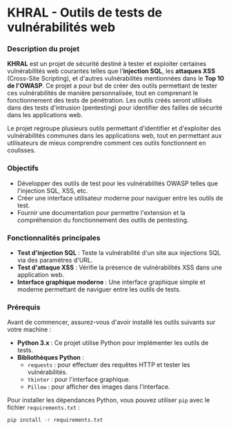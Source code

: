 # KHRAL - Outils de tests de vulnérabilités web

### Description du projet

**KHRAL** est un projet de sécurité destiné à tester et exploiter certaines vulnérabilités web courantes telles que l'**injection SQL**, les **attaques XSS** (Cross-Site Scripting), et d'autres vulnérabilités mentionnées dans le **Top 10 de l'OWASP**. Ce projet a pour but de créer des outils permettant de tester ces vulnérabilités de manière personnalisée, tout en comprenant le fonctionnement des tests de pénétration. Les outils créés seront utilisés dans des tests d'intrusion (pentesting) pour identifier des failles de sécurité dans les applications web.

Le projet regroupe plusieurs outils permettant d'identifier et d'exploiter des vulnérabilités communes dans les applications web, tout en permettant aux utilisateurs de mieux comprendre comment ces outils fonctionnent en coulisses.

### Objectifs

- Développer des outils de test pour les vulnérabilités OWASP telles que l'injection SQL, XSS, etc.
- Créer une interface utilisateur moderne pour naviguer entre les outils de test.
- Fournir une documentation pour permettre l'extension et la compréhension du fonctionnement des outils de pentesting.

### Fonctionnalités principales

- **Test d'injection SQL** : Teste la vulnérabilité d'un site aux injections SQL via des paramètres d'URL.
- **Test d'attaque XSS** : Vérifie la présence de vulnérabilités XSS dans une application web.
- **Interface graphique moderne** : Une interface graphique simple et moderne permettant de naviguer entre les outils de tests.

### Prérequis

Avant de commencer, assurez-vous d'avoir installé les outils suivants sur votre machine :

- **Python 3.x** : Ce projet utilise Python pour implémenter les outils de tests.
- **Bibliothèques Python** :
  - `requests` : pour effectuer des requêtes HTTP et tester les vulnérabilités.
  - `tkinter` : pour l'interface graphique.
  - `Pillow` : pour afficher des images dans l'interface.

Pour installer les dépendances Python, vous pouvez utiliser `pip` avec le fichier `requirements.txt` :

```bash
pip install -r requirements.txt

